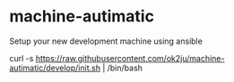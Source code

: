 # machine-autimatic
Setup your new development machine using ansible

curl -s https://raw.githubusercontent.com/ok2ju/machine-autimatic/develop/init.sh | /bin/bash
